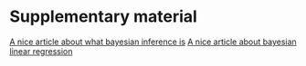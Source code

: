 # Supplementary material

[A nice article about what bayesian inference is](https://towardsdatascience.com/beginner-friendly-bayesian-inference-2e2839a9ae18)
[A nice article about bayesian linear regression](https://towardsdatascience.com/bayesian-linear-regression-in-python-via-pymc3-ab8c2c498211)

